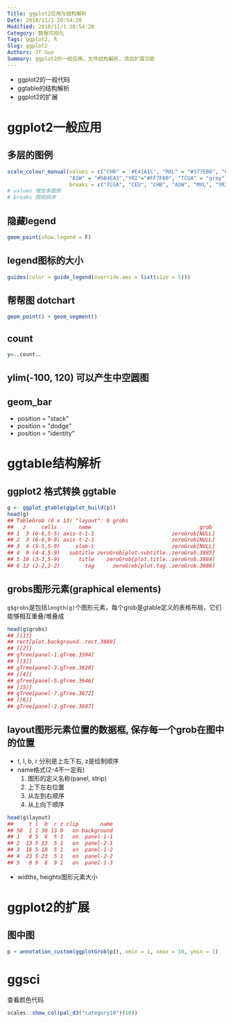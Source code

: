 ```yaml
---
Title: ggplot2应用与结构解析
Date: 2018/11/1 20:54:20
Modified: 2018/11/1 20:54:20
Category: 数据可视化
Tags: ggplot2, R
Slug: ggplot2
Authors: JT Guo
Summary: ggplot2的一般应用，文件结构解析，添加扩展功能
---
```


* ggplot2的一般代码
* ggtable的结构解析
* ggplot2的扩展

# ggplot2一般应用

## 多层的图例

```R
scale_colour_manual(values = c("CHB" = '#E41A1C', "MXL" = "#377EB8", "CEU" = "#377EB8",
                    "ASW" = "#984EA3","YRI"="#FF7F00", "TCGA" = "gray"),
                    breaks = c("TCGA", "CEU", "CHB", "ASW", "MXL", "YRI"))
# values 增加多图例
# breaks 图例排序
```

## 隐藏legend

```R
geom_point(show.legend = F)
```

## legend图标的大小

```R
guides(color = guide_legend(override.aes = list(size = 5)))
```

## 帮帮图 dotchart

```R
geom_point() + geom_segment()
```

## count

```R
y=..count..
```

## ylim(-100, 120) 可以产生中空圆图

## geom_bar

* position = "stack"
* position = "dodge"
* position = "identity"

# ggtable结构解析

## ggplot2 格式转换 ggtable

```R
g <- ggplot_gtable(ggplot_build(p))
head(g)
## TableGrob (6 x 13) "layout": 6 grobs
##   z     cells       name                                   grob
## 1  3 (6-6,5-5) axis-t-1-1                         zeroGrob[NULL]
## 2  3 (6-6,9-9) axis-t-2-1                         zeroGrob[NULL]
## 3  4 (5-5,5-9)     xlab-t                         zeroGrob[NULL]
## 4  9 (4-4,5-9)   subtitle zeroGrob[plot.subtitle..zeroGrob.3885]
## 5 10 (3-3,5-9)      title    zeroGrob[plot.title..zeroGrob.3884]
## 6 12 (2-2,2-2)        tag      zeroGrob[plot.tag..zeroGrob.3886]
```

## grobs图形元素(graphical elements)

`g$grobs`是包括`length(g)`个图形元素，每个grob是gtable定义的表格布局，它们能够相互重叠/堆叠成

```R
head(g$grobs)
## [[1]]
## rect[plot.background..rect.3889]
## [[2]]
## gTree[panel-1.gTree.3594]
## [[3]]
## gTree[panel-3.gTree.3620]
## [[4]]
## gTree[panel-5.gTree.3646]
## [[5]]
## gTree[panel-7.gTree.3672]
## [[6]]
## gTree[panel-2.gTree.3607]
```

## layout图形元素位置的数据框, 保存每一个grob在图中的位置

* t, l, b, r 分别是上左下右, z是绘制顺序
* name格式(2-4不一定有)
  1. 图形的定义名称(panel, strip)
  2. 上下左右位置
  3. 从左到右顺序
  4. 从上向下顺序

```R
head(g$layout)
##     t l  b  r z clip       name
## 58  1 1 30 13 0   on background
## 1   8 5  8  5 1   on  panel-1-1
## 2  13 5 13  5 1   on  panel-2-1
## 3  18 5 18  5 1   on  panel-1-2
## 4  23 5 23  5 1   on  panel-2-2
## 5   8 9  8  9 1   on  panel-1-3
```

* widths, heights图形元素大小

# ggplot2的扩展

## 图中图

```r
p + annotation_custom(ggplotGrob(p1), xmin = 1, xmax = 10, ymin = 1)
```

# ggsci

查看颜色代码

```r
scales::show_col(pal_d3("category10")(10))
```
